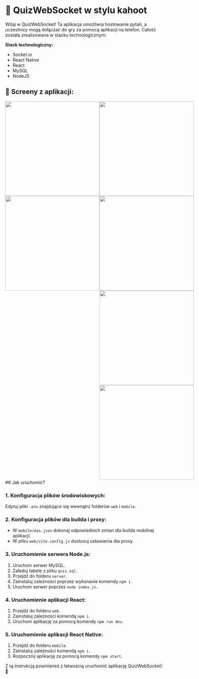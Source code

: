 # 🎯 QuizWebSocket w stylu kahoot

Witaj w QuizWebSocket! Ta aplikacja umożliwia hostowanie pytań, a uczestnicy mogą dołączać do gry za pomocą aplikacji na telefon. Całość została zrealizowana w stacku technologicznym:

**Stack technologiczny:**
- Socket.io
- React Native
- React
- MySQL
- NodeJS

## 📱 Screeny z aplikacji:
<div style="display: flex;">
<div>
  <img src="https://i.imgur.com/oJKyMfm.png" height="300" />
  <img src="https://i.imgur.com/BtgDGaJ.png" height="300" />
</div>
<div>
  <img src="https://i.imgur.com/QrOyPsS.jpg" height="300" />
  <img src="https://i.imgur.com/87H967r.jpg" height="300" />
  <img src="https://i.imgur.com/2gwPz3o.jpg" height="300" />
  <img src="https://i.imgur.com/SedsAbe.jpg" height="300" />
</div>
</div>
## Jak uruchomić?

### 1. Konfiguracja plików środowiskowych:
Edytuj pliki `.env` znajdujące się wewnątrz folderów `web` i `mobile`.

### 2. Konfiguracja plików dla builda i proxy:
- W `mobile/eas.json` dokonaj odpowiednich zmian dla builda mobilnej aplikacji.
- W pliku `web/vite.config.js` dostosuj ustawienia dla proxy.

### 3. Uruchomienie serwera Node.js:
1. Uruchom serwer MySQL.
2. Załaduj tabele z pliku `quiz.sql`.
3. Przejdź do folderu `server`.
4. Zainstaluj zależności poprzez wykonanie komendy `npm i`.
5. Uruchom serwer poprzez `node index.js`.

### 4. Uruchomienie aplikacji React:
1. Przejdź do folderu `web`.
2. Zainstaluj zależności komendą `npm i`.
3. Uruchom aplikację za pomocą komendy `npm run dev`.

### 5. Uruchomienie aplikacji React Native:
1. Przejdź do folderu `mobile`.
2. Zainstaluj zależności komendą `npm i`.
3. Rozpocznij aplikację za pomocą komendy `npm start`.

Z tą instrukcją powinieneś z łatwością uruchomić aplikację QuizWebSocket! 🚀
